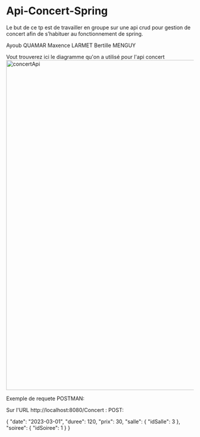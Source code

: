 # Api-Concert-Spring
Le but de ce tp est de travailler en groupe sur une api crud pour gestion de concert afin de s’habituer au fonctionnement de spring.

Ayoub QUAMAR Maxence LARMET Bertille MENGUY 

Vout trouverez ici le diagramme qu'on a utilisé pour l'api concert
<img width="887" alt="concertApi" src="https://user-images.githubusercontent.com/57022671/222091245-4215dc7b-662f-489a-b7d6-bae7d6cc93c7.PNG">


Exemple de requete POSTMAN:

Sur l'URL http://localhost:8080/Concert : POST:

{
  "date": "2023-03-01",
  "duree": 120,
  "prix": 30,
  "salle": {
    "idSalle": 3
  },
  "soiree": {
    "idSoiree": 1
  }
}
